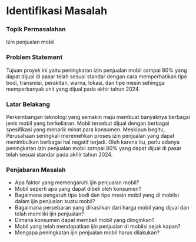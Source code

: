 # Identifikasi Masalah

<h3><b>Topik Permasalahan</b></h3>

Izin penjualan mobil

<h3><b>Problem Statement</b></h3>

Tujuan proyek ini yaitu peningkatan izin penjualan mobil sampai 80% yang dapat dijual di pasar telah sesuai standar dengan cara memperhatikan tipe bodi, transmisi, perakitan, warna, lokasi, dan tipe mesin sehingga memperbanyak unit yang dijual pada akhir tahun 2024.

<h3><b>Latar Belakang</b></h3>

Perkembangan teknologi yang semakin maju membuat banyaknya berbagai jenis mobil yang berkeliaran. Mobil tersebut dijual dengan berbagai spesifikasi yang menarik minat para konsumen. Meskipun begitu, Perusahaan seringkali meremehkan proses izin penjualan yang dapat menimbulkan berbagai hal negatif terjadi. Oleh karena itu, perlu adanya peningkatan izin penjualan mobil sampai 80% yang dapat dijual di pasar telah sesuai standar pada akhir tahun 2024.


<h3><b>Penjabaran Masalah</b></h3>

- Apa faktor yang memengaruhi ijin penjualan mobil?
- Mobil seperti apa yang dapat dibeli oleh konsumen?
- Bagaimana pengaruh tipe bodi dan tipe mesin mobil yang di mobilsi dalam ijin penjualan suatu mobil?
- Bagaimana persebaran yang dihasilkan dari harga mobil yang dijual dan telah memiliki ijin penjualan?
- Dimana konsumen dapat membeli mobil yang diinginkan?
- Mobil yang telah mendapatkan ijin penjualan di mobilsi sejak kapan?
- Mengapa peningkatan ijin penjualan mobil harus dilakukan?
